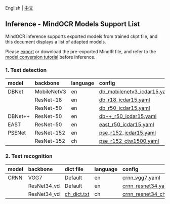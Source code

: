 English | [中文](../../cn/inference/models_list_cn.md)

## Inference - MindOCR Models Support List

MindOCR inference supports exported models from trained ckpt file, and this document displays a list of adapted models.

Please [export](../../../tools/export.py) or download the pre-exported MindIR file, and refer to the
[model conversion tutorial](./convert_tutorial_en.md) before inference.

### 1. Text detection

| model   | backbone    | language | config                                                       |
| :------ | :---------- | :------- | :----------------------------------------------------------- |
| DBNet   | MobileNetV3 | en       | [db_mobilenetv3_icdar15.yaml](../../../configs/det/dbnet/db_mobilenetv3_icdar15.yaml) |
|         | ResNet-18   | en       | [db_r18_icdar15.yaml](../../../configs/det/dbnet/db_r18_icdar15.yaml) |
|         | ResNet-50   | en       | [db_r50_icdar15.yaml](../../../configs/det/dbnet/db_r50_icdar15.yaml) |
| DBNet++ | ResNet-50   | en       | [db++_r50_icdar15.yaml](../../../configs/det/dbnet/db++_r50_icdar15.yaml) |
| EAST    | ResNet-50   | en       | [east_r50_icdar15.yaml](../../../configs/det/east/east_r50_icdar15.yaml) |
| PSENet  | ResNet-152  | en       | [pse_r152_icdar15.yaml](../../../configs/det/psenet/pse_r152_icdar15.yaml) |
|         | ResNet-152  | ch       | [pse_r152_ctw1500.yaml](../../../configs/det/psenet/pse_r152_ctw1500.yaml) |

### 2. Text recognition

| model | backbone    | dict file                                              | language | config                                                       |
| :---- | :---------- | :----------------------------------------------------- | :------- | :----------------------------------------------------------- |
| CRNN  | VGG7        | Default                                                | en       | [crnn_vgg7.yaml](../../../configs/rec/crnn/crnn_vgg7.yaml)   |
|       | ResNet34_vd | Default                                                | en       | [crnn_resnet34.yaml](../../../configs/rec/crnn/crnn_resnet34.yaml) |
|       | ResNet34_vd | [ch_dict.txt](../../../mindocr/utils/dict/ch_dict.txt) | ch       | [crnn_resnet34_ch.yaml](../../../configs/rec/crnn/crnn_resnet34_ch.yaml) |
